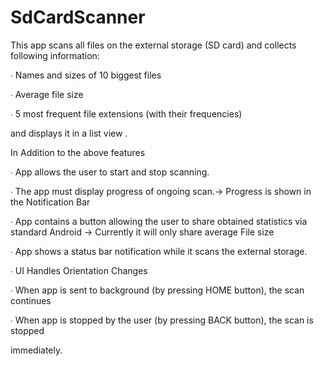 # SdCardScanner

This app  scans all files on the external storage (SD card) and collects following information:

∙ Names and sizes of 10 biggest files

∙ Average file size

∙ 5 most frequent file extensions (with their frequencies)

and displays it in a list view .

In Addition to the above features 

∙ App allows the user to start and stop scanning.

∙ The app must display progress of ongoing scan.-> Progress is shown in the Notification Bar 

∙ App contains a button allowing the user to share obtained statistics via standard Android -> Currently it will only share average File size

∙ App shows a status bar notification while it scans the external storage.

∙ UI Handles Orientation Changes

∙ When app is sent to background (by pressing HOME button), the scan continues

∙ When app is stopped by the user (by pressing BACK button), the scan is stopped

 immediately.
 
 
 
 
